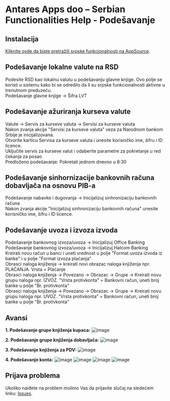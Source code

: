 # Antares Apps doo – Serbian Functionalities Help - Podešavanje

## Instalacija
[Kliknite ovde da biste pretražili srpske funkcionalnosti na AppSource](https://appsource.microsoft.com/en-us/product/dynamics-365-business-central/PUBID.antaresapps1634735406093%7CAID.serbianfunctionalities%7CPAPPID.92da857b-0491-42d8-9333-e69b77e879af).

## Podešavanje lokalne valute na RSD
Podesite RSD kao lokalnu valutu u podešavanju glavne knjige. Ovo polje se koristi u sistemu kako bi se odredilo da li su srpske funkcionalnosti aktivne u trenutnom preduzeću.<br/>
Podešavanje glavne knjige -> Šifra LVT

## Podešavanje ažuriranja kurseva valute
Valute -> Servis za kurseve valuta -> Servisi za kurseve valuta<br/>
Nakon zvanja akcije "Servisi za kurseve valuta" veza za Narodnom bankom Srbije je inicijalizovana.<br/>
Otvorite karticu Servisa za kurseve valuta i unesite korisničko ime, šifru i ID licence.<br/>
Uključite servis za kurseve valut i odaberite parametre za pokretanje u red čekanja za posao<br/>
Predloženo podešavanje: Pokretati jednom dnevno u 8:30

## Podešavanje sinhornizacije bankovnih računa dobavljača na osnovu PIB-a
Podešavanje nabavke i dugovanja -> Inicijalizuj sinhronizaciju bankovnih računa<br/>
Nakon zvanja akcije "Inicijalizuj sinhronizaciju bankovnih računa" unesite korisničko ime, šifru i ID licence.

## Podešavanje uvoza i izvoza izvoda
Podešavanje bankovnog izvoza/uvoza -> Inicijalizuj Office Banking<br/>
Podešavanje bankovnog izvoza/uvoza -> Inicijalizuj Halcom Banking<br/>
Kreirati novu račun u banci i uneti vrednost u polje "Format uvoza izvoda iz banke" i u polje "Format izvoza plaćanja"<br/>
Obrasci naloga knjiženja -> kreirati novi obrazac naloga knjiženja npr. PLAĆANJA. Vrsta = Plaćanje<br/>
Obrasci naloga knjiženja -> Povezano -> Obrazac -> Grupe -> Kreirati novu grupu naloga npr. IZVOZ. "Vrsta protivkonta" = Bankovni račun, uneti broj banke u polje "Br. protivkonta"<br/>
Obrasci naloga knjiženja -> Povezano -> Obrazac -> Grupe -> Kreirati novu grupu naloga npr. UVOZ. "Vrsta protivkonta" = Bankovni račun, uneti broj banke u polje "Br. protivkonta"

## Avansi
**1. Podešavanje grupe knjiženja kupaca:**
![image](https://user-images.githubusercontent.com/42636293/202931396-a8ad1a62-8349-4618-a442-70752e979b77.png)

**2. Podešavanje grupe knjiženja dobavljača:**
![image](https://user-images.githubusercontent.com/42636293/209876637-290ef15c-d60c-4ac3-8440-2d63e09ced79.png)

**3. Podešavanje knjiženja za PDV:**
![image](https://user-images.githubusercontent.com/42636293/209876436-d43ac787-0c1b-4436-bb1c-8fc4693cb098.png)

**4. Podešavanje konta:**
![image](https://user-images.githubusercontent.com/42636293/209876779-d443c313-69c3-4c86-aa52-30e28049413b.png)
![image](https://user-images.githubusercontent.com/42636293/209876820-9ac0d3a7-4270-479f-bbb9-249736a00f3e.png)
![image](https://user-images.githubusercontent.com/42636293/209876878-dec1683a-5a79-40eb-8bbd-acb7ab0cf8e4.png)
![image](https://user-images.githubusercontent.com/42636293/209876925-5ffb57b8-4948-418d-b43b-2df28b0ae99a.png)


## Prijava problema
Ukoliko naiđete na problem molimo Vas da prijavite slučaj na sledećem linku:
[Issues](https://github.com/AntaresAppsDoo/Wiki/issues).
